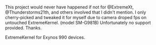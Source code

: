 
This project would never have happened if not for @ExtremeXt, @Thunderstorms21th, and others involved that I didn't mention. I only cherry-picked and tweaked it for myself due to camera droped fps on untouched ExtremeKernel. (model SM-G981B)
Unfortunately no support provided.
Thanks.

ExtremeKernel for Exynos 990 devices.